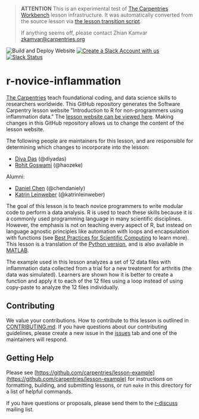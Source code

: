 > **ATTENTION** This is an experimental test of [The Carpentries Workbench](https://carpentries.github.io/workbench) lesson infrastructure.
> It was automatically converted from the source lesson via [the lesson transition script](https://github.com/carpentries/lesson-transition/).
> 
> If anything seems off, please contact Zhian Kamvar [zkamvar@carpentries.org](mailto:zkamvar@carpentries.org)

![Build and Deploy Website](https://github.com/swcarpentry/r-novice-inflammation/workflows/Build%20and%20Deploy%20Website/badge.svg)
[![Create a Slack Account with us](https://img.shields.io/badge/Create_Slack_Account-The_Carpentries-071159.svg)](https://swc-slack-invite.herokuapp.com/)
[![Slack Status](https://img.shields.io/badge/Slack_Channel-swc--r--inflammation-E01563.svg)](https://swcarpentry.slack.com/messages/C9WDPCMUG)

# r-novice-inflammation

[The Carpentries](https://carpentries.org/) teach foundational coding, and data science skills to
researchers worldwide. This GitHub repository generates the Software Carpentry lesson website
"Introduction to R for non-programmers using inflammation data." The [lesson website can be viewed
here][online]. Making changes in this GitHub repository
allows us to change the content of the lesson website.

The following people are maintainers for this lesson, and are responsible for determining which
changes to incorporate into the lesson:

- [Diya Das](https://diyadas.github.io) (@diyadas)
- [Rohit Goswami](https://carpentries.org/instructors/#HaoZeke) (@haozeke)

Alumni:

- [Daniel Chen](https://software-carpentry.org/team/#chen_daniel) (@chendaniely)
- [Katrin Leinweber](https://carpentries.org/instructors/#katrinleinweber) (@katrinleinweber)

The goal of this lesson is to teach novice programmers to write modular code to
perform a data analysis. R is used to teach these skills because it is a
commonly used programming language in many scientific disciplines. However, the
emphasis is not on teaching every aspect of R, but instead on
language agnostic principles like automation with loops and encapsulation with
functions (see [Best Practices for Scientific Computing][best-practices] to
learn more). This lesson is a translation of the [Python version][py],
and is also available in [MATLAB].

The example used in this lesson analyzes a set of 12 data files with
inflammation data collected from a trial for a new treatment for arthritis (the
data was simulated). Learners are shown how it is better to create a function
and apply it to each of the 12 files using a loop instead of using copy-paste
to analyze the 12 files individually.

## Contributing

We value your contributions. How to contribute to this lesson is outlined in
[CONTRIBUTING.md](https://github.com/swcarpentry/r-novice-inflammation/blob/master/CONTRIBUTING.md).
If you have questions about our contributing guidelines, please create a new issue in the [issues]
tab and one of the maintainers will respond.

## Getting Help

Please see [https://github.com/carpentries/lesson-example](https://github.com/carpentries/lesson-example)
for instructions on formatting, building, and submitting lessons,
or run `make` in this directory for a list of helpful commands.

If you have questions or proposals, please send them to the [r-discuss] mailing list.

[online]: https://swcarpentry.github.io/r-novice-inflammation/
[best-practices]: https://journals.plos.org/plosbiology/article?id=10.1371/journal.pbio.1001745
[py]: https://github.com/swcarpentry/python-novice-inflammation
[MATLAB]: https://github.com/swcarpentry/matlab-novice-inflammation
[issues]: https://github.com/swcarpentry/r-novice-inflammation/issues
[r-discuss]: https://carpentries.topicbox.com/groups/discuss



